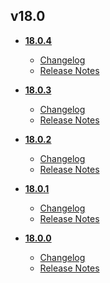 ## v18.0
* **[18.0.4](18.0.4)**
	* [Changelog](18.0.4/changelog.md)
	* [Release Notes](18.0.4/release_notes.md)

* **[18.0.3](18.0.3)**
	* [Changelog](18.0.3/changelog.md)
	* [Release Notes](18.0.3/release_notes.md)

* **[18.0.2](18.0.2)**
	* [Changelog](18.0.2/changelog.md)
	* [Release Notes](18.0.2/release_notes.md)

* **[18.0.1](18.0.1)**
	* [Changelog](18.0.1/changelog.md)
	* [Release Notes](18.0.1/release_notes.md)

* **[18.0.0](18.0.0)**
	* [Changelog](18.0.0/changelog.md)
	* [Release Notes](18.0.0/release_notes.md)

